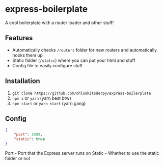 # express-boilerplate
A cool boilerplate with a router loader and other stuff!

## Features
* Automatically checks ``/routers`` folder for new routers and automatically hooks them up
* Static folder (``/static``) where you can put your html and stuff
* Config file to easily configure stuff

## Installation
1. ``git clone https://github.com/ohlookitsderpy/express-boilerplate``
2. ``npm i`` or ``yarn`` (yarn best btw)
3. ``npm start`` or ``yarn start`` (yarn gang)

## Config
```json
{
    "port": 8080,
    "static": true
}
```
Port - Port that the Express server runs on
Static - Whether to use the static folder or not 